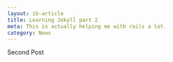 ```yaml
---
layout: ib-article
title: Learning Jekyll part 2
meta: This is actually helping me with rails a lot.
category: News
---
```

Second Post